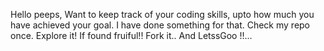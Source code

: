 Hello peeps,
  Want to keep track of your coding skills, upto how much you have achieved your goal.
  I have done something for that. Check my repo once.
  Explore it!
  If found fruiful!! Fork it..
  And LetssGoo !!...
